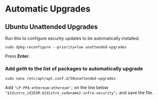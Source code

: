 # Automatic Upgrades

## Ubuntu Unattended Upgrades

Run this to configure security updates to be automatically installed:

```console
sudo dpkg-reconfigure --priority=low unattended-upgrades
```
Press **Enter**.

### Add *geth* to the list of packages to automatically upgrade

```console
sudo nano /etc/apt/apt.conf.d/50unattended-upgrades
```

Add ```"LP-PPA-ethereum:ethereum";``` on the line below ```"${distro_id}ESM:${distro_codename}-infra-security";``` and save the file.

